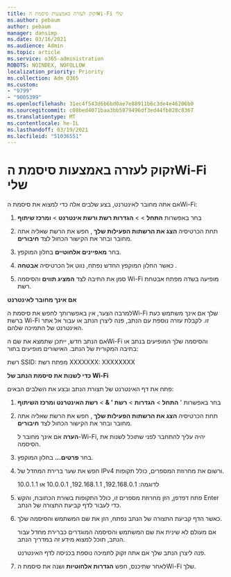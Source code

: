 ```yaml
---
title: זקוק לעזרה באמצעות סיסמת הWi-Fi שלי
ms.author: pebaum
author: pebaum
manager: dansimp
ms.date: 03/16/2021
ms.audience: Admin
ms.topic: article
ms.service: o365-administration
ROBOTS: NOINDEX, NOFOLLOW
localization_priority: Priority
ms.collection: Adm_O365
ms.custom:
- "9799"
- "9005399"
ms.openlocfilehash: 31ec4f543d6b6bd0ae7e88911b6c3de4e46206b0
ms.sourcegitcommit: c08bed4071baa3bb5879496df3ed44fb828c8367
ms.translationtype: MT
ms.contentlocale: he-IL
ms.lasthandoff: 03/19/2021
ms.locfileid: "51036551"
---
```

# <a name="need-help-with-my-wi-fi-password"></a>זקוק לעזרה באמצעות סיסמת הWi-Fi שלי

אם אתה מחובר לאינטרנט, בצע שלבים אלה כדי למצוא את סיסמת הWi-Fi:

1. בחר באפשרות **התחל**  >    >  **הגדרות רשת ורשת אינטרנט**  >  **ומרכז שיתוף**

1. תחת הכרטיסיה **הצג את הרשתות הפעילות שלך** , חפש את הרשת שאליה אתה מחובר ובחר את הקישור הכחול לצד **חיבורים**.

1. בחר **מאפיינים אלחוטיים** בחלון המוקפץ.

1. כאשר החלון המוקפץ החדש נפתח, נווט אל הכרטיסיה **אבטחה** .

1. סמן את התיבה לצד **המציג תווים** והסיסמה Wi-Fi מופיעה בשדה מפתח אבטחת רשת.

**אם אינך מחובר לאינטרנט**

למרבה הצער, אין באפשרותך לחפש את סיסמת הWi-Fi שלך אם אינך משתמש כעת ברשת Wi-Fi זו. לקבלת עזרה נוספת עם הנתב, פנה ליצרן הנתב או עבור אל אתר האינטרנט של התמיכה שלהם.

אם הנתב חדש, ייתכן שתמצא את שם הWi-Fi והסיסמה שלך המופיעים בנתב או בתיבה המקורית של הנתב. האישורים מופיעים בתור:

רשת SSID: מפתח רשת XXXXXXX: XXXXXXXX

**כדי לשנות את סיסמת הנתב של Wi-Fi**

פתח את דף האינטרנט של תצורת הנתב ובצע את השלבים הבאים:

1. בחר באפשרות ' **התחל**  >  **הגדרות**  >  **רשת ' &**  >  **רשת האינטרנט ומרכז השיתוף**

1. תחת הכרטיסיה **הצג את הרשתות הפעילות שלך** , חפש את הרשת שאליה אתה מחובר ובחר את הקישור הכחול לצד **חיבורים**.

    **הערה** אם אינך מחובר ל-Wi-Fi, יהיה עליך להתחבר לפני שתוכל לשנות את הסיסמה.

1. בחר **פרטים...** בחלון המוקפץ.

1. חפש את שער ברירת המחדל של IPv4 ורשום את מחרוזת המספרים, כולל תקופות.

    לדוגמה: 192.168.0.1, 192.168.1.1, 10.0.0.1 או 10.0.1.1

1. פתח דפדפן, הזן מחרוזת מספרים זו, כולל התקופות בשורת הכתובת, והקש Enter כדי לעבור לדף קביעת התצורה של הנתב.

1. כאשר הדף קביעת התצורה של הנתב נפתח, הזן את שם המשתמש והסיסמה שלך.

    אם מעולם לא שינית את שם המשתמש והסיסמה המוגדרים כברירת מחדל עבור הנתב, תוכל למצוא מידע זה במדריך הנתב.

    פנה ליצרן הנתב שלך אם אתה זקוק לתמיכה נוספת בכניסה לדף האינטרנט.

1. לאחר שתיכנס, חפש **הגדרות אלחוטיות** ושנה את סיסמת הWi-Fi שלך.